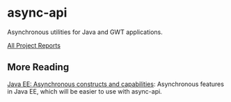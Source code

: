 async-api
=========

Asynchronous utilities for Java and GWT applications.

[All Project Reports](http://modules.appjangle.com/async-api/latest/project-reports.html)

## More Reading

[Java EE: Asynchronous constructs and capabilities](http://www.javacodegeeks.com/2014/08/java-ee-asynchronous-constructs-and-capabilities.html): 
 Asynchronous features in Java EE, which will be easier to use with async-api.
